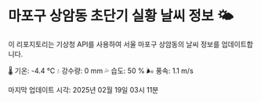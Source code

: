 
# 마포구 상암동 초단기 실황 날씨 정보 🌤️

이 리포지토리는 기상청 API를 사용하여 서울 마포구 상암동의 날씨 정보를 업데이트합니다. 

🌡️ 기온: -4.4 ℃
💧 강수량: 0 mm
💦 습도: 50 %
🌬️ 풍속: 1.1 m/s

마지막 업데이트 시각: 2025년 02월 19일 03시 11분    
